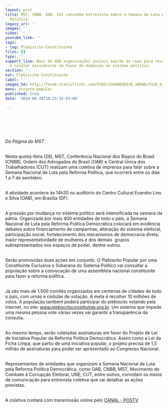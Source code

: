 ```yaml
---
layout: post
title: MST, CNBB, OAB, CUT concedem entrevista sobre a Semana de Luta pela Reforma
  Política
legacy_url: ''
images: ''
video: ''
youtube_link: ''
tags:
- tag: Plebiscito-Constituinte
files: []
type: ''
support_line: Mais de 400 organizações sociais sairão às ruas para recolher votos
  e coletar assinaturas em favor de mudanças no sistema político.
section: ''
hat: Plebiscito Constituinte
label: ''
images_hd: http://farm6.staticflickr.com/5585/15049656236_a094bcf328_b.jpg
menu: projeto popular
published: true
date: '2014-08-28T10:25:32-03:00'

---
```

<h1>&nbsp;</h1>

<p><em>Da P&aacute;gina do MST</em></p>

<p><br />
Nesta quinta-feira (28), MST,&nbsp;Confer&ecirc;ncia Nacional dos Bispos do Brasil (CNBB), Ordem dos Advogados do Brasil (OAB) e Central &Uacute;nica dos Trabalhadores (CUT) realizam uma coletiva de imprensa para falar sobre a Semana Nacional de Luta pela Reforma Pol&iacute;tica, que ocorrer&aacute; entre os dias 1 a 7 de semtebro.</p>

<p><br />
A atividade acontece &agrave;s 14h30 no audit&oacute;rio do Centro Cultural Evandro Lins e Silva (OAB), em Bras&iacute;lia (DF).</p>

<p><br />
A press&atilde;o por mudan&ccedil;a no sistema pol&iacute;tico ser&aacute; intensificada na semana da p&aacute;tria. Organizada por mais 400 entidades de todo o pa&iacute;s, a Semana Nacional de Luta pela Reforma Pol&iacute;tica Democr&aacute;tica colocar&aacute; em evid&ecirc;ncia debates sobre financiamento de campanhas, altera&ccedil;&atilde;o do sistema eleitoral, participa&ccedil;&atilde;o social, fortalecimento dos mecanismos de democracia direta, maior representatividade de mulheres e dos demais&nbsp; grupos&nbsp; subrepresentados nos espa&ccedil;os de poder, dentre outros.</p>

<p><br />
Ser&atilde;o promovidas duas a&ccedil;&otilde;es em conjunto. O Plebiscito Popular por uma Constituinte Exclusiva e Soberana do Sistema Pol&iacute;tico vai consultar a popula&ccedil;&atilde;o sobre a convoca&ccedil;&atilde;o de uma assembleia nacional constituinte para fazer a reforma pol&iacute;tica.</p>

<p><br />
J&aacute; s&atilde;o mais de 1.500 comit&ecirc;s organizados em centenas de cidades de todo o pa&iacute;s, com urnas e c&eacute;dulas de vota&ccedil;&atilde;o. A meta &eacute; recolher 10 milh&otilde;es de votos. A popula&ccedil;&atilde;o tamb&eacute;m poder&aacute; participar do plebiscito votando pela internet, no site:&nbsp;<a href="http://www.plebiscitoconstituinte.org.br/" target="_blank">www.plebiscitoconstituinte.org.br</a>. Um sistema que impede uma mesma pessoa vote v&aacute;rias vezes vai garantir a transpar&ecirc;ncia da consulta.&nbsp;</p>

<p><br />
Ao mesmo tempo, ser&atilde;o coletadas assinaturas em favor do Projeto de Lei de Iniciativa Popular da Reforma Pol&iacute;tica Democr&aacute;tica. Assim como a Lei da Ficha Limpa, que partiu de uma iniciativa popular, o projeto precisa de 1,5 milh&atilde;o de assinaturas para poder ser apresentado ao Congresso Nacional.</p>

<p><br />
Representantes de entidades que organizam a Semana Nacional de Luta pela Reforma Pol&iacute;tica Democr&aacute;tica, como OAB, CNBB, MST, Movimento de Combate &agrave; Corrup&ccedil;&atilde;o Eleitoral, UNE, CUT, entre outros, convidam os meios de comunica&ccedil;&atilde;o para entrevista coletiva que vai detalhar as a&ccedil;&otilde;es previstas.</p>

<p><br />
A coletiva contar&aacute; com transmiss&atilde;o online pelo&nbsp;<a href="http://postv.org/" target="_blank">CANAL - POSTV</a></p>

